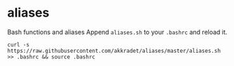 # aliases
Bash functions and aliases
Append `aliases.sh` to your `.bashrc` and reload it.

```
curl -s https://raw.githubusercontent.com/akkradet/aliases/master/aliases.sh >> .bashrc && source .bashrc
```
